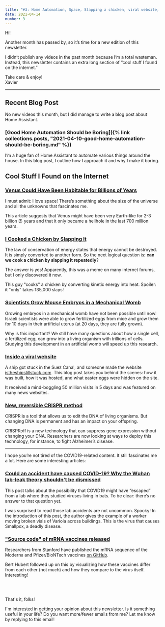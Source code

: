 ```yaml
---
title: "#3: Home Automation, Space, Slapping a chicken, viral website, source code of mRNA vaccines"
date: 2021-04-14
number: 3
---
```


Hi!

Another month has passed by, so it’s time for a new edition of this newsletter.

I didn’t publish any videos in the past month because I’m a total wasteman. Instead, this newsletter contains an extra long section of “cool stuff I found on the internet.”

Take care & enjoy!  
Xavier

<!--more-->

---

## Recent Blog Post
No new videos this month, but I did manage to write a blog post about Home Assistant.

### [Good Home Automation Should be Boring]({% link collections.posts, "2021-04-10-good-home-automation-should-be-boring.md" %})
I’m a huge fan of Home Assistant to automate various things around the house. In this blog post, I outline how I approach it and why I make it boring.


## Cool Stuff I Found on the Internet

### [Venus Could Have Been Habitable for Billions of Years](https://www.smithsonianmag.com/smart-news/venus-could-have-been-habitable-billions-years-180973203)
I must admit: I love space! There’s something about the size of the universe and all the unknowns that fascinates me.

This article suggests that Venus might have been very Earth-like for 2-3 billion (!) years and that it only became a hellhole in the last 700 million years.


### [I Cooked a Chicken by Slapping It](https://www.youtube.com/watch?v=LHFhnnTWMgI)
The law of conservation of energy states that energy cannot be destroyed. It is simply converted to another form. So the next logical question is: **can we cook a chicken by slapping it repeatedly**?

The answer is yes! Apparently, this was a meme on many internet forums, but I only discovered it now.

This guy "cooks" a chicken by converting kinetic energy into heat. Spoiler: it "only" takes 135,000 slaps!


### [Scientists Grow Mouse Embryos in a Mechanical Womb](https://www.nytimes.com/2021/03/17/health/mice-artificial-uterus.html)
Growing embryos in a mechanical womb have not been possible until now! Israeli scientists were able to grow fertilized eggs from mice and grow them for 10 days in their artificial uterus (at 20 days, they are fully grown).

Why is this important? We still have many questions about how a single cell, a fertilized egg, can grow into a living organism with trillions of cells. Studying this development in an artificial womb will speed up this research.


### [Inside a viral website](https://notfunatparties.substack.com/p/inside-a-viral-website)
A ship got stuck in the Suez Canal, and someone made the website [istheshipstillstuck.com](https://istheshipstillstuck.com/). This blog post takes you behind the scenes: how it was built, how it was hosted, and what easter eggs were hidden on the site.

It received a mind-boggling 50 million visits in 5 days and was featured on many news websites.

### [New, reversible CRISPR method](https://phys.org/news/2021-04-reversible-crispr-method-gene-underlying.html)
CRISPR is a tool that allows us to edit the DNA of living organisms. But changing DNA is permanent and has an impact on your offspring.

CRISPRoff is a new technology that can suppress gene expression without changing your DNA. Researchers are now looking at ways to deploy this technology, for instance, to fight Alzheimer’s disease.

<hr>

I hope you’re not tired of the COVID19-related content. It still fascinates me a lot. Here are some interesting articles:

### [Could an accident have caused COVID-19? Why the Wuhan lab-leak theory shouldn't be dismissed](https://eu.usatoday.com/in-depth/opinion/2021/03/22/why-covid-lab-leak-theory-wuhan-shouldnt-dismissed-column/4765985001/)
This post talks about the possibility that COVID19 might have “escaped” from a lab where they studied viruses living in bats. To be clear: there’s no answer to that question yet. 

I was surprised to read those lab accidents are not uncommon. Spooky! In the introduction of this post, the author gives the example of a worker moving broken vials of Variola across buildings. This is the virus that causes Smallpox, a deadly disease.

### ["Source code" of mRNA vaccines released](https://twitter.com/powerdns_bert/status/1375091898797453326)
Researchers from Stanford have published the mRNA sequence of the Moderna and Pfizer/BioNTech vaccines [on GitHub](https://github.com/NAalytics/Assemblies-of-putative-SARS-CoV2-spike-encoding-mRNA-sequences-for-vaccines-BNT-162b2-and-mRNA-1273).

Bert Hubert followed up on this by visualizing how these vaccines differ from each other (not much) and how they compare to the virus itself. Interesting!

<br><br>

That's it, folks!

I'm interested in getting your opinion about this newsletter. Is it something useful in your life? Do you want more/fewer emails from me? Let me know by replying to this email!
